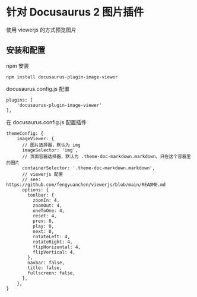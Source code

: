 # 针对 Docusaurus 2 图片插件

使用 viewerjs 的方式预览图片

## 安装和配置

npm 安装

```
npm install docusaurus-plugin-image-viewer
```

docusaurus.config.js 配置

```
plugins: [
    'docusaurus-plugin-image-viewer'
],
```

在 docusaurus.config.js 配置插件

```
themeConfig: {
    imageViewer: {
      // 图片选择器，默认为 img
      imageSelector: 'img',
      // 页面容器选择器，默认为 .theme-doc-markdown.markdown，只在这个容器里的图片
      containerSelector: '.theme-doc-markdown.markdown',
      // viewerjs 配置
      // see: https://github.com/fengyuanchen/viewerjs/blob/main/README.md
      options: {
        toolbar: {
          zoomIn: 4,
          zoomOut: 4,
          oneToOne: 4,
          reset: 4,
          prev: 0,
          play: 0,
          next: 0,
          rotateLeft: 4,
          rotateRight: 4,
          flipHorizontal: 4,
          flipVertical: 4,
        },
        navbar: false,
        title: false,
        fullscreen: false,
      },
    },
}
```

